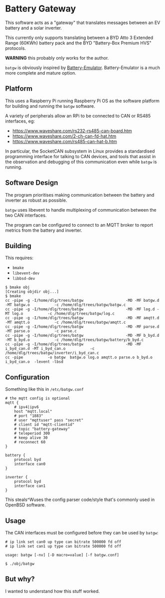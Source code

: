 # Battery Gateway

This software acts as a "gateway" that translates messages between an
EV battery and a solar inverter.

This currently only supports translating between a BYD Atto 3 Extended
Range (60KWh) battery pack and the BYD "Battery-Box Premium HVS"
protocols.

**WARNING** this probably only works for the author.

`batgw` is obviously inspired by
[Battery-Emulator](https://github.com/dalathegreat/Battery-Emulator/).
Battery-Emulator is a much more complete and mature option.

## Platform

This uses a Raspberry Pi running Raspberry Pi OS as the software platform
for building and running the `batgw` software.

A variety of peripherals allow an RPi to be connected to CAN or RS485
interfaces, eg:

- https://www.waveshare.com/rs232-rs485-can-board.htm
- https://www.waveshare.com/2-ch-can-fd-hat.htm
- https://www.waveshare.com/rs485-can-hat-b.htm

In particular, the SocketCAN subsystem in Linux provides a standardised
programming interface for talking to CAN devices, and tools that assist
in the observation and debugging of this communication even while
`batgw` is running.

## Software Design

The program prioritises making communication between the battery and
inverter as robust as possible.

`batgw` uses libevent to handle multiplexing of communication between
the two CAN interfaces.

The program can be configured to connect to an MQTT broker to report
metrics from the battery and inverter.

## Building

This requires:

- `bmake`
- `libevent-dev`
- `libbsd-dev`

```
$ bmake obj
[Creating objdir obj...]
$ bmake
cc -pipe -g -I/home/dlg/trees/batgw                   -MD -MF batgw.d -MT batgw.o           -c /home/dlg/trees/batgw/batgw.c
cc -pipe -g -I/home/dlg/trees/batgw                   -MD -MF log.d -MT log.o           -c /home/dlg/trees/batgw/log.c
cc -pipe -g -I/home/dlg/trees/batgw                   -MD -MF amqtt.d -MT amqtt.o           -c /home/dlg/trees/batgw/amqtt.c
cc -pipe -g -I/home/dlg/trees/batgw                   -MD -MF parse.d -MT parse.o           -c parse.c
cc -pipe -g -I/home/dlg/trees/batgw                   -MD -MF b_byd.d -MT b_byd.o           -c /home/dlg/trees/batgw/battery/b_byd.c
cc -pipe -g -I/home/dlg/trees/batgw                   -MD -MF i_byd_can.d -MT i_byd_can.o           -c /home/dlg/trees/batgw/inverter/i_byd_can.c
cc -pipe           -o batgw  batgw.o log.o amqtt.o parse.o b_byd.o i_byd_can.o  -levent -lbsd
```
## Configuration

Something like this in `/etc/batgw.conf`

```
# the mqtt config is optional
mqtt {
	# ipv4|ipv6
	host "mqtt.local"
	# port "1883"
	# user "mqttuser" pass "secret"
	# client id "mqtt-clientid"
	# topic "battery-gateway"
	# teleperiod 300
	# keep alive 30
	# reconnect 60
}

battery {
	protocol byd
	interface can0
}

inverter {
	protocol byd
	interface can1
}
```

This steals^Wuses the config parser code/style that's commonly used in
OpenBSD software.

## Usage

The CAN interfaces must be configured before they can be used by `batgw`:

```
# ip link set can0 up type can bitrate 500000 fd off
# ip link set can1 up type can bitrate 500000 fd off
```

```
usage: batgw [-nv] [-D macro=value] [-f batgw.conf]
```

```
$ ./obj/batgw
```

## But why?

I wanted to understand how this stuff worked.
